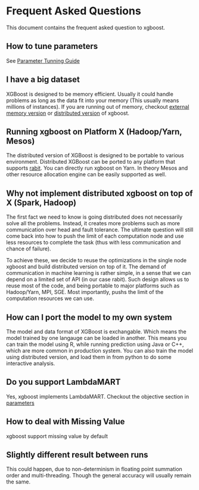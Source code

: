 Frequent Asked Questions
========================
This document contains the frequent asked question to xgboost.

How to tune parameters
----------------------
See [Parameter Tunning Guide](param_tuning.md)


I have a big dataset
--------------------
XGBoost is designed to be memory efficient. Usually it could handle problems as long as the data fit into your memory
(This usually means millions of instances).
If you are running out of memory, checkout [external memory version](external_memory.md) or
[distributed version](https://github.com/dmlc/wormhole/tree/master/learn/xgboost) of xgboost.


Running xgboost on Platform X (Hadoop/Yarn, Mesos)
--------------------------------------------------
The distributed version of XGBoost is designed to be portable to various environment.
Distributed XGBoost can be ported to any platform that supports [rabit](https://github.com/dmlc/rabit).
You can directly run xgboost on Yarn. In theory Mesos and other resource allocation engine can be easily supported as well.


Why not implement distributed xgboost on top of X (Spark, Hadoop)
-----------------------------------------------------------------
The first fact we need to know is going distributed does not necessarily solve all the problems.
Instead, it creates more problems such as more communication over head and fault tolerance.
The ultimate question will still come back into how to push the limit of each computation node
and use less resources to complete the task (thus with less communication and chance of failure).

To achieve these, we decide to reuse the optimizations in the single node xgboost and build distributed version on top of it.
The demand of communication in machine learning is rather simple, in a sense that we can depend on a limited set of API (in our case rabit).
Such design allows us to reuse most of the code, and being portable to major platforms such as Hadoop/Yarn, MPI, SGE.
Most importantly, pushs the limit of the computation resources we can use.


How can I port the model to my own system
-----------------------------------------
The model and data format of XGBoost is exchangable.
Which means the model trained by one langauge can be loaded in another.
This means you can train the model using R, while running prediction using
Java or C++, which are more common in production system.
You can also train the model using distributed version,
and load them in from python to do some interactive analysis.


Do you support LambdaMART
-------------------------
Yes, xgboost implements LambdaMART. Checkout the objective section in [parameters](parameter.md)


How to deal with Missing Value
------------------------------
xgboost support missing value by default


Slightly different result between runs
--------------------------------------
This could happen, due to non-determinism in floating point summation order and multi-threading.
Though the general accuracy will usually remain the same.

